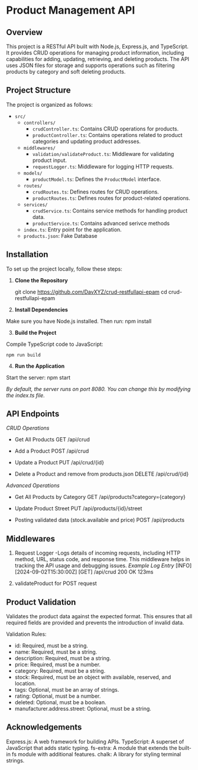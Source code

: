 # Product Management API

## Overview

This project is a RESTful API built with Node.js, Express.js, and TypeScript. It provides CRUD operations for managing product information, including capabilities for adding, updating, retrieving, and deleting products. The API uses JSON files for storage and supports operations such as filtering products by category and soft deleting products.

## Project Structure

The project is organized as follows:

- `src/`
  - `controllers/`
    - `crudController.ts`: Contains CRUD operations for products.
    - `productController.ts`: Contains operations related to product categories and updating product addresses.
  - `middlewares/`
    - `validation/validateProduct.ts`: Middleware for validating product input.
    - `requestLogger.ts`: Middleware for logging HTTP requests.
  - `models/`
    - `productModel.ts`: Defines the `ProductModel` interface.
  - `routes/`
    - `crudRoutes.ts`: Defines routes for CRUD operations.
    - `productRoutes.ts`: Defines routes for product-related operations.
  - `services/`
    - `crudService.ts`: Contains service methods for handling product data.
    - `productService.ts`: Contains advanced serivce methods
  - `index.ts`: Entry point for the application.
  - `products.json`: Fake Database

## Installation

To set up the project locally, follow these steps:

1. **Clone the Repository**

   git clone https://github.com/DavXYZ/crud-restfullapi-epam
   cd crud-restfullapi-epam

2. **Install Dependencies**

Make sure you have Node.js installed. Then run:
    npm install

3. **Build the Project**

Compile TypeScript code to JavaScript:

    npm run build

4. **Run the Application**

Start the server:
    npm start

*By default, the server runs on port 8080. You can change this by modifying the index.ts file.*

## API Endpoints

*CRUD Operations*

* Get All Products
    GET /api/crud

* Add a Product
    POST /api/crud

* Update a Product
    PUT /api/crud/{id}

* Delete a Product and remove from products.json
    DELETE /api/crud/{id}

*Advanced Operations*

* Get All Products by Category
    GET /api/products?category={category}

* Update Product Street
    PUT /api/products/{id}/street

* Posting validated data (stock.available and price)
    POST /api/products

## Middlewares
1. Request Logger
   -Logs details of incoming requests, including HTTP method, URL, status code, and response time. This middleware helps in tracking the API usage and debugging issues.
*Example Log Entry*
[INFO] [2024-09-02T15:30:00Z] [GET] /api/crud 200 OK 123ms

2. validateProduct for POST request



## Product Validation
   Validates the product data against the expected format. This ensures that all required fields are provided and prevents the introduction of invalid data.

Validation Rules:

* id: Required, must be a string.
* name: Required, must be a string.
* description: Required, must be a string.
* price: Required, must be a number.
* category: Required, must be a string.
* stock: Required, must be an object with available, reserved, and location.
* tags: Optional, must be an array of strings.
* rating: Optional, must be a number.
* deleted: Optional, must be a boolean.
* manufacturer.address.street: Optional, must be a string.


## Acknowledgements
Express.js: A web framework for building APIs.
TypeScript: A superset of JavaScript that adds static typing.
fs-extra: A module that extends the built-in fs module with additional features.
chalk: A library for styling terminal strings.